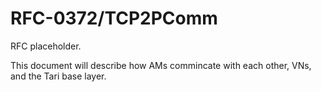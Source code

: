 # RFC-0372/TCP2PComm

RFC placeholder.

This document will describe how AMs commincate with each other, VNs, and the Tari base layer.